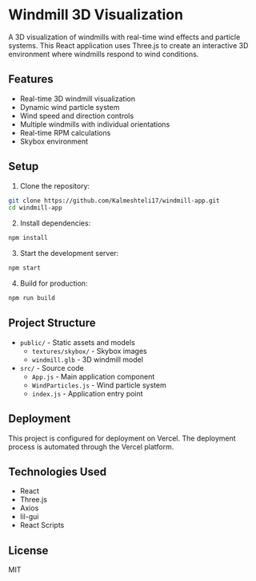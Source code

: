 # Windmill 3D Visualization

A 3D visualization of windmills with real-time wind effects and particle systems. This React application uses Three.js to create an interactive 3D environment where windmills respond to wind conditions.

## Features

- Real-time 3D windmill visualization
- Dynamic wind particle system
- Wind speed and direction controls
- Multiple windmills with individual orientations
- Real-time RPM calculations
- Skybox environment

## Setup

1. Clone the repository:
```bash
git clone https://github.com/Kalmeshteli17/windmill-app.git
cd windmill-app
```

2. Install dependencies:
```bash
npm install
```

3. Start the development server:
```bash
npm start
```

4. Build for production:
```bash
npm run build
```

## Project Structure

- `public/` - Static assets and models
  - `textures/skybox/` - Skybox images
  - `windmill.glb` - 3D windmill model
- `src/` - Source code
  - `App.js` - Main application component
  - `WindParticles.js` - Wind particle system
  - `index.js` - Application entry point

## Deployment

This project is configured for deployment on Vercel. The deployment process is automated through the Vercel platform.

## Technologies Used

- React
- Three.js
- Axios
- lil-gui
- React Scripts

## License

MIT
